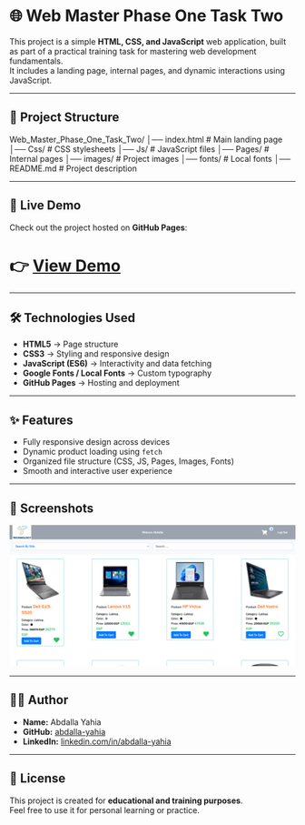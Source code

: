 
# 🌐 Web Master Phase One Task Two  

This project is a simple **HTML, CSS, and JavaScript** web application, built as part of a practical training task for mastering web development fundamentals.  
It includes a landing page, internal pages, and dynamic interactions using JavaScript.  

---

## 📂 Project Structure

Web_Master_Phase_One_Task_Two/
│── index.html # Main landing page
│── Css/ # CSS stylesheets
│── Js/ # JavaScript files
│── Pages/ # Internal pages
│── images/ # Project images
│── fonts/ # Local fonts
│── README.md # Project description


---

## 🚀 Live Demo
Check out the project hosted on **GitHub Pages**:  
# 👉 [View Demo](https://abdalla-yahia.github.io/Web_Master_Phase_One_Task_Two/)

---

## 🛠️ Technologies Used
- **HTML5** → Page structure  
- **CSS3** → Styling and responsive design  
- **JavaScript (ES6)** → Interactivity and data fetching  
- **Google Fonts / Local Fonts** → Custom typography  
- **GitHub Pages** → Hosting and deployment  

---

## ✨ Features
- Fully responsive design across devices  
- Dynamic product loading using `fetch`  
- Organized file structure (CSS, JS, Pages, Images, Fonts)  
- Smooth and interactive user experience  

---

## 📸 Screenshots
![Project Screenshot](./images/Web_Master_Task2.png)

---

## 👨‍💻 Author
- **Name:** Abdalla Yahia  
- **GitHub:** [abdalla-yahia](https://github.com/abdalla-yahia)  
- **LinkedIn:** [linkedin.com/in/abdalla-yahia](https://linkedin.com/in/abdalla-yahia)  

---

## 📜 License
This project is created for **educational and training purposes**.  
Feel free to use it for personal learning or practice.
